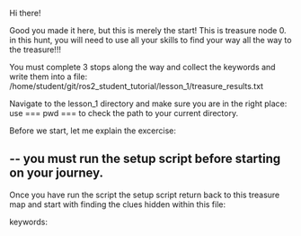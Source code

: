 Hi there!

Good you made it here, but this is merely the start!
This is treasure node 0. in this hunt, you will need to use all your skills to find
your way all the way to the treasure!!!

You must complete 3 stops along the way and collect the keywords and write them into
 a file: /home/student/git/ros2_student_tutorial/lesson_1/treasure_results.txt

Navigate to the lesson_1 directory and make sure you are in the right place: use === pwd === to check
the path to your current directory. 

Before we start, let me explain the excercise:  

-- you must run the setup script before starting on your journey. 
-- 


Once you have run the script the setup script return back to this treasure map 
and start with finding the clues hidden within this file: 

keywords: 

